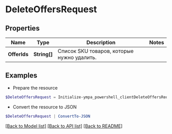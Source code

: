 # DeleteOffersRequest
## Properties

Name | Type | Description | Notes
------------ | ------------- | ------------- | -------------
**OfferIds** | **String[]** | Список SKU товаров, которые нужно удалить. | 

## Examples

- Prepare the resource
```powershell
$DeleteOffersRequest = Initialize-ympa_powershell_clientDeleteOffersRequest  -OfferIds null
```

- Convert the resource to JSON
```powershell
$DeleteOffersRequest | ConvertTo-JSON
```

[[Back to Model list]](../README.md#documentation-for-models) [[Back to API list]](../README.md#documentation-for-api-endpoints) [[Back to README]](../README.md)

